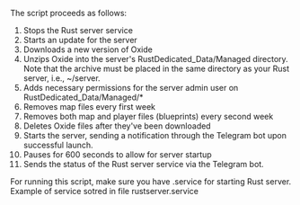 The script proceeds as follows:

1. Stops the Rust server service
2. Starts an update for the server
3. Downloads a new version of Oxide
4. Unzips Oxide into the server's RustDedicated_Data/Managed directory. Note that the archive must be placed in the same directory as your Rust server, i.e., ~/server.
5. Adds necessary permissions for the server admin user on RustDedicated_Data/Managed/*
6. Removes map files every first week
7. Removes both map and player files (blueprints) every second week
8. Deletes Oxide files after they've been downloaded
9. Starts the server, sending a notification through the Telegram bot upon successful launch.
10. Pauses for 600 seconds to allow for server startup
11. Sends the status of the Rust server service via the Telegram bot.

For running this script, make sure you have .service for starting Rust server. Example of service sotred in file rustserver.service
